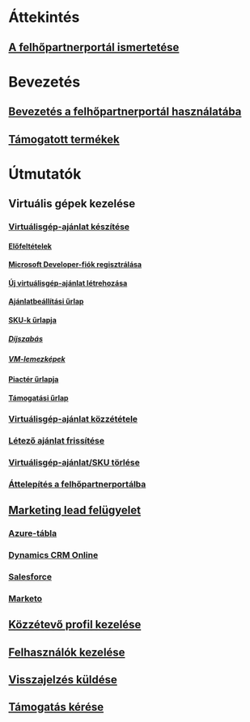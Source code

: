 # Áttekintés
## [A felhőpartnerportál ismertetése](./cloud-partner-portal-what-is-the-cloud-partner-portal.md)

# Bevezetés
## [Bevezetés a felhőpartnerportál használatába](./cloud-partner-portal-getting-started-with-the-cloud-partner-portal.md)
## [Támogatott termékek](./Cloud-partner-portal-products-that-can-get-published-via-portal.md)

# Útmutatók
## Virtuális gépek kezelése
### [Virtuálisgép-ajánlat készítése](../../cloud-partner-portal/cloud-partner-portal-publish-virtual-machine.md)
#### [Előfeltételek](../../cloud-partner-portal/cloud-partner-portal-publish-virtual-machine.md#what-are-pre-requisites-for-publishing-a-vm)
#### [Microsoft Developer-fiók regisztrálása](../../cloud-partner-portal/cloud-partner-portal-dev-center-accounts-registration.md)
#### [Új virtuálisgép-ajánlat létrehozása](../../cloud-partner-portal/cloud-partner-portal-publish-virtual-machine.md#how-to-create-a-new-vm-offer)
#### [Ajánlatbeállítási űrlap](../../cloud-partner-portal/cloud-partner-portal-publish-virtual-machine.md#how-to-fill-out-the-offer-settings-form)
#### [SKU-k űrlapja](../../cloud-partner-portal/cloud-partner-portal-publish-virtual-machine.md#how-to-create-skus)
##### [Díjszabás](../../cloud-partner-portal/cloud-partner-portal-publish-virtual-machine.md#pricing)
##### [VM-lemezképek](../../cloud-partner-portal/cloud-partner-portal-publish-virtual-machine.md#vm-images)
#### [Piactér űrlapja](../../cloud-partner-portal/cloud-partner-portal-publish-virtual-machine.md#marketplace-form)
#### [Támogatási űrlap](../../cloud-partner-portal/cloud-partner-portal-publish-virtual-machine.md#support-form)
### [Virtuálisgép-ajánlat közzététele](./Cloud-partner-portal-make-offer-live-on-Azure-Marketplace.md)

### [Létező ajánlat frissítése](./cloud-partner-portal-update-existing-offer.md)
### [Virtuálisgép-ajánlat/SKU törlése](./cloud-partner-portal-delete-an-offer.md)
### [Áttelepítés a felhőpartnerportálba](./cloud-partner-portal-how-to-migrate-to-the-new-cloud-partner-portal.md)

## [Marketing lead felügyelet](../../cloud-partner-portal/cloud-partner-portal-marketing-lead-management.md)
### [Azure-tábla](../../cloud-partner-portal/cloud-partner-portal-lead-management-instructions-azure-table.md)
### [Dynamics CRM Online](../../cloud-partner-portal/cloud-partner-portal-lead-management-instructions-dynamics.md)
### [Salesforce](../../cloud-partner-portal/cloud-partner-portal-lead-management-instructions-salesforce.md)
### [Marketo](../../cloud-partner-portal/cloud-partner-portal-lead-management-instructions-marketo.md)

## [Közzétevő profil kezelése](./cloud-partner-portal-manage-publisher-profile.md)
## [Felhasználók kezelése](./cloud-partner-portal-manage-users.md)
## [Visszajelzés küldése](./cloud-partner-portal-give-feedback.md)
## [Támogatás kérése](./cloud-partner-portal-support-for-cloud-partner-portal.md)